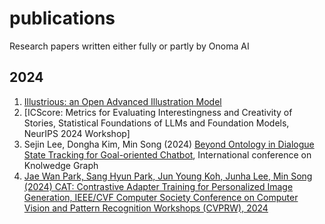 # publications
Research papers written either fully or partly by Onoma AI
## 2024
1. [Illustrious: an Open Advanced Illustration Model](https://arxiv.org/abs/2409.19946)
2. [ICScore: Metrics for Evaluating Interestingness and Creativity of Stories, Statistical Foundations of LLMs and Foundation Models, NeurIPS 2024 Workshop]
3. Sejin Lee, Dongha Kim, Min Song (2024) [Beyond Ontology in Dialogue State Tracking for Goal-oriented Chatbot](https://arxiv.org/abs/2410.22767), International conference on Knolwedge Graph
4. [Jae Wan Park, Sang Hyun Park, Jun Young Koh, Junha Lee, Min Song (2024) CAT: Contrastive Adapter Training for Personalized Image Generation, IEEE/CVF Computer Society Conference on Computer Vision and Pattern Recognition Workshops (CVPRW), 2024](https://arxiv.org/abs/2404.07554)

